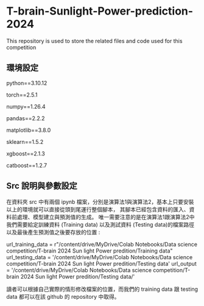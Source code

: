 # T-brain-Sunlight-Power-prediction-2024
This repository is used to store the related files and code used for this competition 

## 環境設定
python==3.10.12

torch==2.5.1

numpy==1.26.4

pandas==2.2.2

matplotlib==3.8.0

sklearn==1.5.2

xgboost==2.1.3

catboost==1.2.7

## Src 說明與參數設定

在資料夾 src 中有兩個 ipynb 檔案，分別是演算法1與演算法2，基本上只要安裝以上的環境就可以直接從頭到尾運行整個腳本，
其腳本已經包含資料的匯入、資料前處理、模型建立與預測值的生成。
唯一需要注意的是在演算法1跟演算法2中我們需要給定訓練資料 (Training data) 以及測試資料 (Testing data)的檔案路徑以及最後產生預測值之後要存放的位置 :

url_training_data = r"/content/drive/MyDrive/Colab Notebooks/Data science competition/T-brain 2024 Sun light Power predition/Training data"
url_testing_data = '/content/drive/MyDrive/Colab Notebooks/Data science competition/T-brain 2024 Sun light Power predition/Testing data'
url_output = '/content/drive/MyDrive/Colab Notebooks/Data science competition/T-brain 2024 Sun light Power predition/Testing data/'

讀者可以根據自己實際的情形修改檔案的位置，而我們的 training data 跟 testing data 都可以在該 github 的 repository 中取得。
